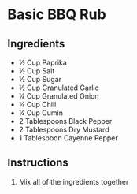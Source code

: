 # Basic BBQ Rub

## Ingredients

* ½ Cup Paprika 
* ½ Cup Salt 
* ½ Cup Sugar
* ½ Cup Granulated Garlic 
* ¼ Cup Granulated Onion 
* ¼ Cup Chili 
* ¼ Cup Cumin 
* 2 Tablespoons Black Pepper
* 2 Tablespoons Dry Mustard
* 1 Tablespoon Cayenne Pepper

## Instructions

1. Mix all of the ingredients together
